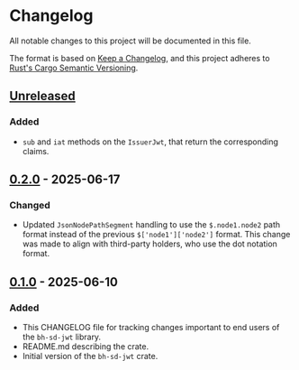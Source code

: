 # Changelog

All notable changes to this project will be documented in this file.

The format is based on [Keep a Changelog](https://keepachangelog.com/en/1.1.0/),
and this project adheres to [Rust's Cargo Semantic
Versioning](https://doc.rust-lang.org/cargo/reference/semver.html).

## [Unreleased]

### Added

- `sub` and `iat` methods on the `IssuerJwt`, that return the
  corresponding claims.

## [0.2.0] - 2025-06-17

### Changed

- Updated `JsonNodePathSegment` handling to use the `$.node1.node2`
  path format instead of the previous `$['node1']['node2']` format.
  This change was made to align with third-party holders,
  who use the dot notation format.

## [0.1.0] - 2025-06-10

### Added

- This CHANGELOG file for tracking changes important to end users of the
  `bh-sd-jwt` library.
- README.md describing the crate.
- Initial version of the `bh-sd-jwt` crate.

[Unreleased]: <https://github.com/blockhousetech/eudi-rust-core/compare/bh-sd-jwt/v0.1.0...HEAD>
[0.2.0]: <https://github.com/blockhousetech/eudi-rust-core/releases/tag/bh-sd-jwt/v0.2.0>
[0.1.0]: <https://github.com/blockhousetech/eudi-rust-core/releases/tag/bh-sd-jwt/v0.1.0>
